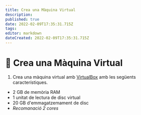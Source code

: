 ```yaml
---
title: Crea una Màquina Virtual
description: 
published: true
date: 2022-02-09T17:35:31.715Z
tags: 
editor: markdown
dateCreated: 2022-02-09T17:35:31.715Z
---
```


<!--- [:clipboard: Solucions *Accedeix als resultats dels exercicis (Només professors)*](solucions)
{.links-list}-->
# :pencil: Crea una Màquina Virtual
1. Crea una màquina virtual amb [VirtualBox](https://www.virtualbox.org/) amb les següents característiques.

- 2 GB de memòria RAM
- 1 unitat de lectura de disc virtual
- 20 GB d'emmagatzemament de disc
- *Recomanació 2 cores*
